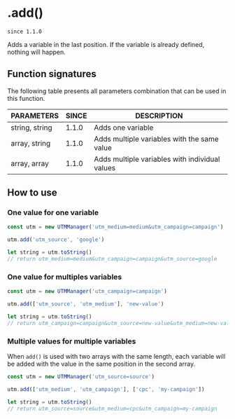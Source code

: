 # .add()

`since 1.1.0`

Adds a variable in the last position. If the variable is already defined, nothing will happen.

## Function signatures

The following table presents all parameters combination that can be used in this function.

| PARAMETERS     | SINCE | DESCRIPTION |
| -------------- | ----- | ----------- |
| string, string | 1.1.0 | Adds one variable |
| array, string  | 1.1.0 | Adds multiple variables with the same value |
| array, array   | 1.1.0 | Adds multiple variables with individual values |

## How to use

### One value for one variable

```js
const utm = new UTMManager('utm_medium=medium&utm_campaign=campaign')

utm.add('utm_source', 'google')

let string = utm.toString()
// return utm_medium=medium&utm_campaign=campaign&utm_source=google
```

### One value for multiples variables

```js
const utm = new UTMManager('utm_campaign=campaign')

utm.add(['utm_source', 'utm_medium'], 'new-value')

let string = utm.toString()
// return utm_campaign=campaign&utm_source=new-value&utm_medium=new-value
```

### Multiple values for multiple variables

When `add()` is used with two arrays with the same length, each variable will be added with the value in the same position in the second array.

```js
const utm = new UTMManager('utm_source=source')

utm.add(['utm_medium', 'utm_campaign'], ['cpc', 'my-campaign'])

let string = utm.toString()
// return utm_source=source&utm_medium=cpc&utm_campaign=my-campaign
```

